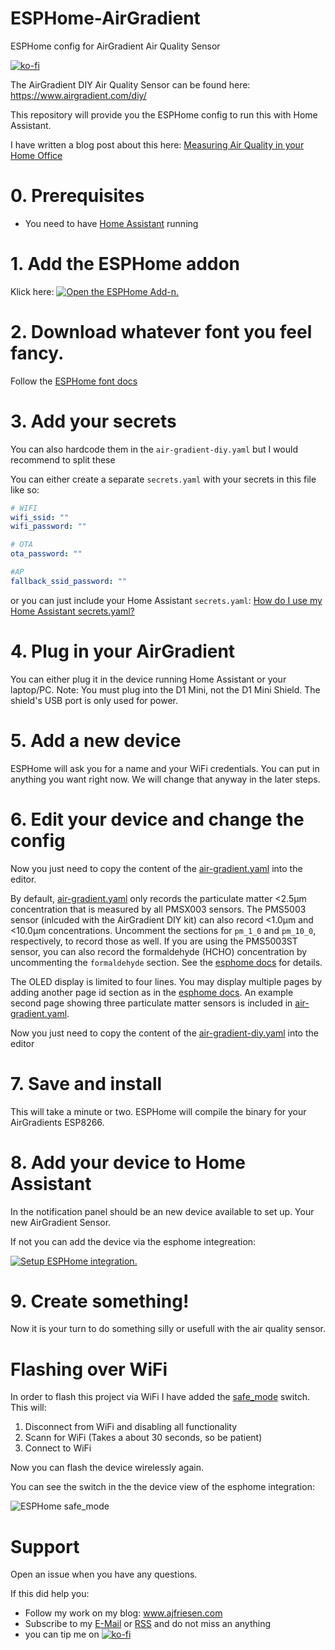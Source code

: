 # ESPHome-AirGradient

ESPHome config for AirGradient Air Quality Sensor

[![ko-fi](https://ko-fi.com/img/githubbutton_sm.svg)](https://ko-fi.com/ajfriesen)


The AirGradient DIY Air Quality Sensor can be found here: https://www.airgradient.com/diy/

This repository will provide you the ESPHome config to run this with Home Assistant.

I have written a blog post about this here: [Measuring Air Quality in your Home Office](https://www.ajfriesen.com/measuring-air-quality-in-your-home-office/)

# 0. Prerequisites

- You need to have [Home Assistant](https://www.home-assistant.io/installation/) running

# 1. Add the ESPHome addon

Klick here: [![Open the ESPHome Add-n.](https://my.home-assistant.io/badges/supervisor_addon.svg)](https://my.home-assistant.io/redirect/supervisor_addon/?addon=a0d7b954_esphome)

# 2. Download whatever font you feel fancy.

Follow the [ESPHome font docs](https://esphome.io/components/display/index.html#drawing-static-text)

# 3. Add your secrets

You can also hardcode them in the `air-gradient-diy.yaml` but I would recommend to split these

You can either create a separate `secrets.yaml` with your secrets in this file like so:

```YAML
# WIFI
wifi_ssid: ""
wifi_password: ""

# OTA
ota_password: ""

#AP
fallback_ssid_password: ""
```

or you can just include your Home Assistant `secrets.yaml`:
[How do I use my Home Assistant secrets.yaml?](https://esphome.io/guides/faq.html?highlight=secret#how-do-i-use-my-home-assistant-secrets-yaml)

# 4. Plug in your AirGradient

You can either plug it in the device running Home Assistant or your laptop/PC. 
Note: You must plug into the D1 Mini, not the D1 Mini Shield. The shield's USB port is only used for power.

# 5. Add a new device

ESPHome will ask you for a name and your WiFi credentials.
You can put in anything you want right now.
We will change that anyway in the later steps.

# 6. Edit your device and change the config

Now you just need to copy the content of the [air-gradient.yaml](air-gradient.yaml) into the editor.

By default, [air-gradient.yaml](air-gradient.yaml) only records the particulate matter <2.5µm concentration that is measured by all PMSX003 sensors.
The PMS5003 sensor (inlcuded with the AirGradient DIY kit) can also record <1.0µm and <10.0µm concentrations.
Uncomment the sections for `pm_1_0` and `pm_10_0`, respectively, to record those as well.
If you are using the PMS5003ST sensor, you can also record the formaldehyde (HCHO) concentration by uncommenting the `formaldehyde` section.
See the [esphome docs](https://esphome.io/components/sensor/pmsx003.html) for details.

The OLED display is limited to four lines.
You may display multiple pages by adding another page id section as in the [esphome docs](https://esphome.io/components/display/index.html#display-pages).
An example second page showing three particulate matter sensors is included in [air-gradient.yaml](air-gradient.yaml).

Now you just need to copy the content of the [air-gradient-diy.yaml](air-gradient-diy.yaml) into the editor

# 7. Save and install

This will take a minute or two. ESPHome will compile the binary for your AirGradients ESP8266.

# 8. Add your device to Home Assistant

In the notification panel should be an new device available to set up.
Your new AirGradient Sensor.

If not you can add the device via the esphome integreation:

[![Setup ESPHome integration.](https://my.home-assistant.io/badges/config_flow_start.svg)](https://my.home-assistant.io/redirect/config_flow_start/?domain=esphome)

# 9. Create something!

Now it is your turn to do something silly or usefull with the air quality sensor.

# Flashing over WiFi

In order to flash this project via WiFi I have added the [safe_mode](https://esphome.io/components/switch/safe_mode.html) switch.
This will:
1. Disconnect from WiFi and disabling all functionality
2. Scann for WiFi (Takes a about 30 seconds, so be patient)
3. Connect to WiFi

Now you can flash the device wirelessly again.

You can see the switch in the the device view of the esphome integration:

![ESPHome safe_mode](images/esphome_safe_mode.png)
# Support

Open an issue when you have any questions.

If this did help you:

- Follow my work on my blog: www.ajfriesen.com
- Subscribe to my [E-Mail](https://www.ajfriesen.com/#/portal) or [RSS](https://ajfriesen.com/rss) and do not miss an anything
- you can tip me on [![ko-fi](https://ko-fi.com/img/githubbutton_sm.svg)](https://ko-fi.com/ajfriesen) 
